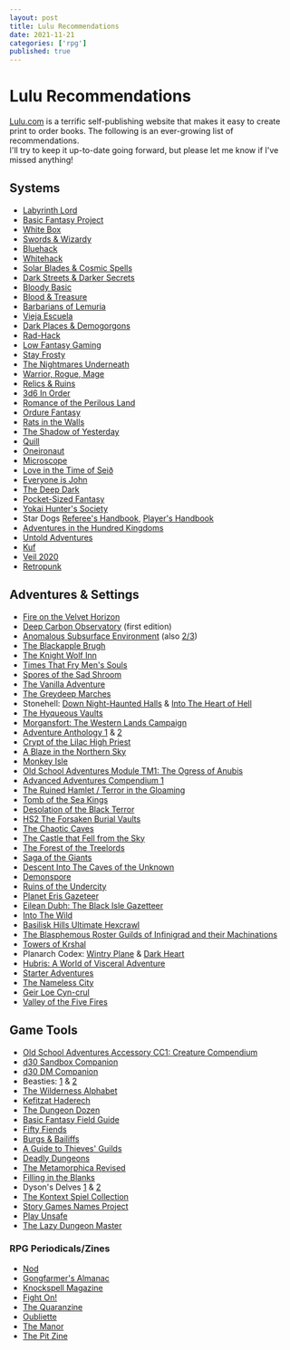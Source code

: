 ```yaml
---
layout: post
title: Lulu Recommendations
date: 2021-11-21
categories: ['rpg']
published: true
---
```



# Lulu Recommendations
[Lulu.com](https://www.lulu.com/search?adult_audience_rating=00&category=Games&language=eng&page=1&pageSize=100&project_type=PRINTED_BOOK&q=&sortBy=RELEVANCE) is a terrific self-publishing website that makes it easy to create print to order books. The following is an ever-growing list of recommendations.  
I'll try to keep it up-to-date going forward, but please let me know if I've missed anything!  

## Systems
- [Labyrinth Lord](https://www.lulu.com/en/us/shop/daniel-proctor/labyrinth-lord-revised-edition-hard-cover/hardcover/product-1yvpzyzj.html)
- [Basic Fantasy Project](https://www.lulu.com/spotlight/basicfantasy/)
- [White Box](https://www.lulu.com/en/us/shop/charlie-mason/white-box-fantastic-medieval-adventure-game/paperback/product-1g2jrv7v.html)
- [Swords & Wizardy](https://www.lulu.com/en/us/shop/matthew-finch/swords-wizardry-core-rules-hardcover/hardcover/product-184d7zp9.html)
- [Bluehack](https://www.lulu.com/en/us/shop/michael-thomas/bluehack/paperback/product-15v58ed2.html)
- [Whitehack](https://www.lulu.com/en/us/shop/christian-mehrstam/whitehack-third-edition/hardcover/product-d85wej.html)
- [Solar Blades & Cosmic Spells](https://www.lulu.com/en/us/shop/diogo-nogueira/solar-blades-cosmic-spells/hardcover/product-r4dnv4.html)
- [Dark Streets & Darker Secrets](https://www.lulu.com/en/us/shop/diogo-nogueira/dark-streets-darker-secrets/hardcover/product-q4z7j9.html)
- [Bloody Basic](https://www.lulu.com/en/us/shop/john-stater/bloody-basic-contemporary-edition/paperback/product-18r4kpqq.html)
- [Blood & Treasure](https://www.lulu.com/en/us/shop/john-stater/blood-treasure-second-edition-rulebook/hardcover/product-1km2ed4d.html)
- [Barbarians of Lemuria](https://www.lulu.com/en/us/shop/simon-washbourne/barbarians-of-lemuria-legendary-edition/paperback/product-19z6p8ep.html)
- [Vieja Escuela](https://www.lulu.com/en/us/shop/javier-garc%C3%ADa/vieja-escuela-the-role-playing-game/paperback/product-19e4gznp.html)
- [Dark Places & Demogorgons](https://www.lulu.com/en/us/shop/josh-palmer-and-eric-bloat/dark-places-and-demogorgons-soft-cover/paperback/product-1rv86v5j.html)
- [Rad-Hack](https://www.lulu.com/en/us/shop/karl-stjernberg/rad-hack/paperback/product-1er2y5pw.html)
- [Low Fantasy Gaming](https://www.lulu.com/en/us/shop/stephen-j-grodzicki/low-fantasy-gaming/hardcover/product-1erzpwvw.html)
- [Stay Frosty](https://www.lulu.com/en/us/shop/casey-garske/stay-frosty/paperback/product-16y56dne.html)
- [The Nightmares Underneath](https://www.lulu.com/en/us/shop/johnstone-metzger/the-nightmares-underneath/hardcover/product-ejejy6.html)
- [Warrior, Rogue, Mage](https://www.lulu.com/en/us/shop/michael-wolf/warrior-rogue-mage/paperback/product-1dnzr77j.html)
- [Relics & Ruins](https://www.lulu.com/en/us/shop/jon-aspeheim/relics-ruins/paperback/product-12q7k66g.html)
- [3d6 In Order](https://www.lulu.com/en/us/shop/richard-tongue/3d6-in-order/paperback/product-1rgnz488.html)
- [Romance of the Perilous Land](https://www.lulu.com/en/us/shop/scott-malthouse/romance-of-the-perilous-land/paperback/product-1erg5vjm.html)
- [Ordure Fantasy](https://www.lulu.com/en/us/shop/michael-raston/ordure-fantasy-d6-rpg/paperback/product-2dw589.html)
- [Rats in the Walls](https://www.lulu.com/en/us/shop/-kobayashi/rats-in-the-walls/paperback/product-19evr272.html)
- [The Shadow of Yesterday](https://www.lulu.com/en/us/shop/clinton-r-nixon/the-shadow-of-yesterday/hardcover/product-18e5v6.html)
- [Quill](https://www.lulu.com/en/us/shop/scott-malthouse/quill-a-letter-writing-roleplaying-game-for-a-single-player/paperback/product-1y8qy9zp.html)
- [Oneironaut](https://www.lulu.com/en/us/shop/cezar-capacle/oneironaut/paperback/product-w8yknd.html)
- [Microscope](https://www.lulu.com/en/us/shop/ben-robbins/microscope/paperback/product-1mwe9veg.html)
- [Love in the Time of Seið](https://www.lulu.com/en/us/shop/matthijs-holter-and-jason-morningstar/love-in-the-time-of-sei%C3%B0/ebook/product-1nq49k4j.html)
- [Everyone is John](https://www.lulu.com/en/us/shop/michael-sullivan-and-christopher-witt-and-david-villegas/everyone-is-john/hardcover/product-1y577q4z.html)
- [The Deep Dark](https://www.lulu.com/en/us/shop/s-john-bateman/the-deep-dark/paperback/product-1dz7k5wg.html)
- [Pocket-Sized Fantasy](https://www.lulu.com/en/us/shop/richard-sembera/pocket-size-fantasy/paperback/product-1jwd6p4e.html)
- [Yokai Hunter's Society](https://www.lulu.com/en/us/shop/chema-gonz%C3%A1lez/yokai-hunters-society/paperback/product-yr799y.html)
- Star Dogs [Referee's Handbook](https://www.lulu.com/en/us/shop/michael-raston/star-dogs-referees-handbook/paperback/product-1vgq94ve.html), [Player's Handbook](https://www.lulu.com/en/us/shop/michael-raston/star-dogs-players-handbook/paperback/product-1vgj6p8g.html)
- [Adventures in the Hundred Kingdoms](https://www.lulu.com/en/us/shop/s-john-bateman/adventures-in-the-hundred-kingdoms/paperback/product-1jwndy75.html)
- [Untold Adventures](https://www.lulu.com/en/us/shop/james-spahn/untold-adventures-minimalist-fantasy-roleplaying/paperback/product-23703714.html)
- [Kuf](https://www.lulu.com/en/us/shop/wilhelm-person/kuf-english/paperback/product-176qk27r.html)
- [Veil 2020](https://www.lulu.com/en/us/shop/fraser-simons/veil-2020/paperback/product-rjg6q9.html)
- [Retropunk](https://www.lulu.com/en/us/shop/fraser-simons/retropunk/paperback/product-wkrj5e.html)

## Adventures & Settings
- [Fire on the Velvet Horizon](https://www.lulu.com/en/us/shop/scrap-princess-and-patrick-stuart/fire-on-the-velvet-horizon/paperback/product-1g24vgqj.html)
- [Deep Carbon Observatory](https://www.lulu.com/en/us/shop/patrick-stuart-and-scrap-princess/deep-carbon-observatory/paperback/product-14rvwz2w.html) (first edition)
- [Anomalous Subsurface Environment](https://www.lulu.com/en/us/shop/patrick-wetmore/ase1-anomalous-subsurface-environment-paperback/paperback/product-159nvjkz.html) (also [2/3](https://www.lulu.com/en/us/shop/patrick-wetmore/ase2-3-anomalous-subsurface-environment-paperback/paperback/product-15gvkgm2.html))
- [The Blackapple Brugh](https://www.lulu.com/en/us/shop/kyle-hettinger-and-vasily-ermolaev/the-blackapple-brugh/paperback/product-v7qm8y.html)
- [The Knight Wolf Inn](https://www.lulu.com/en/us/shop/anthony-huso/the-night-wolf-inn/paperback/product-1jz4r2k8.html)
- [Times That Fry Men's Souls](https://www.lulu.com/en/us/shop/seann-mcanally/times-that-fry-mens-souls/paperback/product-1kww2r25.html)
- [Spores of the Sad Shroom](https://www.lulu.com/en/us/shop/karl-stjernberg/spores-of-the-sad-shroom/paperback/product-1vjwkdv4.html)
- [The Vanilla Adventure](https://www.lulu.com/en/us/shop/wind-lothamer/the-vanilla-adventure/paperback/product-16y4m448.html)
- [The Greydeep Marches](https://www.lulu.com/en/us/shop/peter-schweighofer/the-greydeep-marches/paperback/product-189med8m.html)
- Stonehell: [Down Night-Haunted Halls](https://www.lulu.com/en/us/shop/michael-curtis/stonehell-dungeon-down-night-haunted-halls/paperback/product-1v8vy2zz.html) & [Into The Heart of Hell](https://www.lulu.com/en/us/shop/michael-curtis/stonehell-dungeon-into-the-heart-of-hell/ebook/product-1yj5yj72.html)
- [The Hyqueous Vaults](https://www.lulu.com/en/us/shop/alex-zisch-and-matthew-riedel-and-jimm-johnson-and-allan-grohe/the-hyqueous-vaults/paperback/product-1z9zn5mg.html)
- [Morgansfort: The Western Lands Campaign](https://www.lulu.com/en/us/shop/chris-gonnerman/morgansfort-the-western-lands-campaign-perfect-bound/paperback/product-16q5524k.html)
- [Adventure Anthology 1](https://www.lulu.com/en/us/shop/chris-gonnerman/adventure-anthology-1-perfect-bound/paperback/product-1k925r9e.html) & [2](https://www.lulu.com/en/us/shop/chris-gonnerman-and-james-lemon/adventure-anthology-2-perfect-bound/paperback/product-196zem6p.html)
- [Crypt of the Lilac High Priest](https://www.lulu.com/en/us/shop/geoffrey-mckinney/crypt-of-the-lilac-high-priest/paperback/product-14qmgvm8.html)
- [A Blaze in the Northern Sky](https://www.lulu.com/en/us/shop/scott-myers/a-blaze-in-the-northern-sky/paperback/product-q88zzj.html)
- [Monkey Isle ](https://www.lulu.com/en/us/shop/j-d-neal/monkey-isle-perfect-bound/paperback/product-1zk72rpy.html)
- [Old School Adventures Module TM1: The Ogress of Anubis](https://www.lulu.com/en/us/shop/richard-leblanc/old-school-adventurestm-module-tm1-the-ogress-of-anubis/paperback/product-1629ekpr.html)
- [Advanced Adventures Compendium 1](https://www.lulu.com/en/us/shop/suzi-yee-and-joseph-browning-and-andrew-hind-and-alphonso-warden/advanced-adventures-compendium-1/hardcover/product-16qmkykj.html)
- [The Ruined Hamlet / Terror in the Gloaming](https://www.lulu.com/en/us/shop/barrataria-games/the-ruined-hamlet-terror-in-the-gloaming/paperback/product-1qep2eq.html)
- [Tomb of the Sea Kings](https://www.lulu.com/en/us/shop/lawson-bennett-and-jimm-johnson/tomb-of-the-sea-kings/ebook/product-14mep7pn.html)
- [Desolation of the Black Terror](https://www.lulu.com/en/us/shop/geoffrey-mckinney/desolation-of-the-black-terror/paperback/product-15v7mrww.html)
- [HS2 The Forsaken Burial Vaults](https://www.lulu.com/en/us/shop/jeremy-reaban/hs2-the-forsaken-burial-vaults/paperback/product-1kmvm7wq.html)
- [The Chaotic Caves](https://www.lulu.com/en/us/shop/jd-neal/the-chaotic-caves-saddle-stitch/paperback/product-1j9vv56d.html)
- [The Castle that Fell from the Sky](https://www.lulu.com/en/us/shop/jimm-johnson-and-steve-robertson/the-castle-that-fell-from-the-sky/paperback/product-1wr8567n.html)
- [The Forest of the Treelords](https://www.lulu.com/en/us/shop/scott-malthouse/the-forest-of-the-treelords/ebook/product-1nq8vrpk.html)
- [Saga of the Giants](https://www.lulu.com/en/us/shop/jd-neal/saga-of-the-giants/paperback/product-1yjke6wd.html)
- [Descent Into The Caves of the Unknown](https://www.lulu.com/en/us/shop/rc-pinnell/descent-into-the-caves-of-the-unknown/ebook/product-23582600.html)
- [Demonspore](https://www.lulu.com/en/us/shop/matthew-finch/demonspore/paperback/product-1vk6nydd.html)
- [Ruins of the Undercity](https://www.lulu.com/en/us/shop/kabuki-kaiser/ruins-of-the-undercity/paperback/product-1e84vw2r.html)
- [Planet Eris Gazeteer](https://www.lulu.com/en/us/shop/jimm-johnson/planet-eris-gazetteer/paperback/product-1vgrdwzj.html)
- [Eilean Dubh: The Black Isle Gazetteer](https://www.lulu.com/en/us/shop/luka-rejec-and-chris-wellings-and-benjamin-wenham-and-alex-welk/eilean-dubh-the-black-isle-gazetteer/paperback/product-1g2kjeg4.html)
- [Into The Wild](https://www.lulu.com/en/us/shop/todd-leback/into-the-wild/paperback/product-w8mw95.html)
- [Basilisk Hills Ultimate Hexcrawl](https://www.lulu.com/en/us/shop/todd-leback/basilisk-hills-ultimate-hexcrawl/hardcover/product-6e2jrj.html)
- [The Blasphemous Roster Guilds of Infinigrad and their Machinations](https://www.lulu.com/en/us/shop/michael-raston/the-blasphemous-roster-guilds-of-infinigrad-and-their-machinations/paperback/product-17enz57e.html)
- [Towers of Krshal](https://www.lulu.com/en/us/shop/albert-rakowski/towers-of-krshal/paperback/product-15ggzdyr.html)
- Planarch Codex: [Wintry Plane](https://www.lulu.com/en/us/shop/j-walton/planarch-codex-wintry-plane/paperback/product-19znm5zj.html) & [Dark Heart](https://www.lulu.com/en/us/shop/j-walton/planarch-codex-dark-heart/paperback/product-1ynm4jve.html)
- [Hubris: A World of Visceral Adventure](https://www.lulu.com/en/us/shop/mike-evans/hubris-a-world-of-visceral-adventure/paperback/product-15er2mg7.html)
- [Starter Adventures](https://www.lulu.com/en/us/shop/tim-shorts/starter-adventures/paperback/product-1k9pey62.html)
- [The Nameless City](https://www.lulu.com/en/us/shop/alphonso-warden/the-nameless-city-whitebox-rules-softcover/paperback/product-19qwnk6r.html)
- [Geir Loe Cyn-crul](https://www.lulu.com/en/us/shop/anthony-huso/geir-loe-cyn-crul/paperback/product-1vgkme84.html)
- [Valley of the Five Fires](https://www.lulu.com/en/us/shop/richard-leblanc/old-school-adventurestm-module-va1-valley-of-the-five-fires/paperback/product-1qnkwjyk.html)

## Game Tools
- [Old School Adventures Accessory CC1: Creature Compendium](https://www.lulu.com/en/us/shop/richard-leblanc/old-school-adventurestm-accessory-cc1-creature-compendium/paperback/product-1v9dgwz8.html)
- [d30 Sandbox Companion](https://www.lulu.com/en/us/shop/richard-leblanc/d30-sandbox-companion/paperback/product-162rz4y9.html)
- [d30 DM Companion](https://www.lulu.com/en/us/shop/richard-leblanc/d30-dm-companion/paperback/product-18kknq5k.html)
- Beasties: [1](https://www.lulu.com/en/us/shop/thomas-denmark/beasties/paperback/product-1mqe8982.html) & [2](https://www.lulu.com/en/us/shop/thomas-denmark/beasties-2/paperback/product-1y8mr8yg.html)
- [The Wilderness Alphabet](https://www.lulu.com/en/us/shop/james-pacek/the-wilderness-alphabet/paperback/product-48v8gm.html)
- [Kefitzat Haderech](https://www.lulu.com/en/us/shop/paolo-greco/kefitzat-haderech-incunabulum-of-the-uncanny-gates-and-portals/paperback/product-1re6km94.html)
- [The Dungeon Dozen](https://www.lulu.com/en/us/shop/jason-sholtis/the-dungeon-dozen-hardcover/hardcover/product-179dvm7d.html)
- [Basic Fantasy Field Guide](https://www.lulu.com/en/us/shop/chris-gonnerman/the-basic-fantasy-field-guide-hardback/hardcover/product-1gg7kk4d.html)
- [Fifty Fiends](https://www.lulu.com/en/us/shop/richard-leblanc/fifty-fiends-premium-paperback/paperback/product-15vqdy67.html)
- [Burgs & Bailiffs](https://www.lulu.com/en/us/shop/paolo-greco/burgs-bailiffs/paperback/product-1zky7yez.html)
- [A Guide to Thieves' Guilds](https://www.lulu.com/en/us/shop/todd-leback/a-guide-to-thieves-guilds/paperback/product-n54n8r.html)
- [Deadly Dungeons](https://www.lulu.com/en/us/shop/nick-ls-whelan/deadly-dungeons/paperback/product-1jqvr8yp.html)
- [The Metamorphica Revised](https://www.lulu.com/en/us/shop/johnstone-metzger/the-metamorphica-revised/hardcover/product-1wem9vdd.html)
- [Filling in the Blanks](https://www.lulu.com/en/us/shop/todd-leback/filling-in-the-blanks/paperback/product-j8r6w8.html)
- Dyson's Delves [1](https://www.lulu.com/en/us/shop/dyson-logos/dysons-delves-i-revised/paperback/product-18kg9d48.html) & [2](https://www.lulu.com/en/us/shop/dyson-logos/dysons-delves-ii-revised/paperback/product-1yn48rg6.html)
- [The Kontext Spiel Collection](https://www.lulu.com/en/us/shop/michael-raston/the-kontext-spiel-collection/paperback/product-8q77ye.html)
- [Story Games Names Project](https://www.lulu.com/en/us/shop/jason-morningstar/story-games-name-project/paperback/product-1qz67dg.html)
- [Play Unsafe](https://www.lulu.com/en/us/shop/graham-walmsley/play-unsafe/ebook/product-1wzm6pkp.html)
- [The Lazy Dungeon Master](https://www.lulu.com/en/us/shop/michael-shea/the-lazy-dungeon-master/paperback/product-179q2jw9.html)

### RPG Periodicals/Zines
- [Nod](https://www.lulu.com/search?adult_audience_rating=00&contributor=John+Stater&page=1&pageSize=100&project_type=PRINTED_BOOK&q=NOD&sortBy=PUBLICATION_DATE_ASC)
- [Gongfarmer's Almanac](https://www.lulu.com/search?adult_audience_rating=00&contributor=The+Gongfarmer%27s+Almanac+Community&page=1&pageSize=10)
- [Knockspell Magazine](https://www.lulu.com/search?adult_audience_rating=00&contributor=Matthew%20Finch&page=1&pageSize=10&q=Knockspell)
- [Fight On!](https://www.lulu.com/search?adult_audience_rating=00&contributor=Ignatius%20Umlaut&page=1&pageSize=10&q=fight%20on)
- [The Quaranzine](https://www.lulu.com/en/us/shop/will-mitchell-and-robin-fj%C3%A4rem-and-raphael-falk-and-mark-d-slabinski/the-quaranzine/paperback/product-5n5g66.html)
- [Oubliette](https://www.lulu.com/search?adult_audience_rating=00&contributor=Peter%20Regan&page=1&pageSize=10&q=Oubliette)
- [The Manor](https://www.lulu.com/search?adult_audience_rating=00&contributor=Tim%20Shorts&page=1&pageSize=10&q=the%20manor)
- [The Pit Zine](https://www.lulu.com/en/us/shop/osr-pit-forum-members/pit-zine-issue-1-winter-2020/paperback/product-g9r62k.html)
